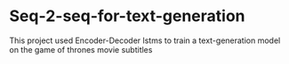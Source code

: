 # Seq-2-seq-for-text-generation
This project used Encoder-Decoder lstms to train a text-generation model on the game of thrones movie subtitles
